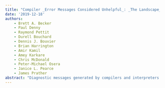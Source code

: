 ```yaml
---
title: "Compiler _Error Messages Considered Unhelpful_: _The Landscape_ of _Text-Based Programming Error Message Research_"
date: '2019-12-18'
authors: 
    - Brett A. Becker
    - Paul Denny
    - Raymond Pettit
    - Durell Bouchard
    - Dennis J. Bouvier
    - Brian Harrington
    - Amir Kamil
    - Amey Karkare
    - Chris McDonald
    - Peter-Michael Osera
    - Janice L. Pearce
    - James Prather
abstract: "Diagnostic messages generated by compilers and interpreters such as syntax error messages have been researched for over half of a century. Unfortunately, these messages which include error, warning, and run-time messages, present substantial difficulty and could be more effective, particularly for novices. Recent years have seen an increased number of papers in the area including studies on the effectiveness of these messages, improving or enhancing them, and their usefulness as a part of programming process data that can be used to predict student performance, track student progress, and tailor learning plans. Despite this increased interest, the long history of literature is quite scattered and has not been brought together in any digestible form. In order to help the computing education community (and related communities) to further advance work on programming error messages, we present a comprehensive, historical and state-of-the-art report on research in the area. In addition, we synthesise and present the existing evidence for these messages including the difficulties they present and their effectiveness. We finally present a set of guidelines, curated from the literature, classified on the type of evidence supporting each one (historical, anecdotal, and empirical). This work can serve as a starting point for those who wish to conduct research on compiler error messages, runtime errors, and warnings. We also make the bibtex file of our 300+ reference corpus publicly available. Collectively this report and the bibliography will be useful to those who wish to design better messages or those that aim to measure their effectiveness, more effectively."
---
```


